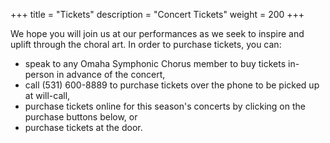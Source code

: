 +++
title = "Tickets"
description = "Concert Tickets"
weight = 200
+++

We hope you will join us at our performances as we seek to inspire and uplift through the choral art. In order to purchase tickets, you can:

- speak to any Omaha Symphonic Chorus member to buy tickets in-person in advance of the concert,
- call (531) 600-8889 to purchase tickets over the phone to be picked up at will-call,
- purchase tickets online for this season's concerts by clicking on the purchase buttons below, or
- purchase tickets at the door.

